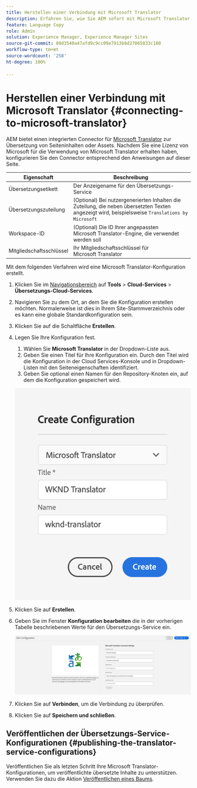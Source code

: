 ```yaml
---
title: Herstellen einer Verbindung mit Microsoft Translator
description: Erfahren Sie, wie Sie AEM sofort mit Microsoft Translator verbinden können, um Ihren Übersetzungs-Workflow zu automatisieren.
feature: Language Copy
role: Admin
solution: Experience Manager, Experience Manager Sites
source-git-commit: 80d3540a47afd9c9cc09e7913b8d27065833c180
workflow-type: tm+mt
source-wordcount: '258'
ht-degree: 100%

---
```


# Herstellen einer Verbindung mit Microsoft Translator {#connecting-to-microsoft-translator}

AEM bietet einen integrierten Connector für [Microsoft Translator](https://www.microsoft.com/de-de/translator/business/) zur Übersetzung von Seiteninhalten oder Assets. Nachdem Sie eine Lizenz von Microsoft für die Verwendung von Microsoft Translator erhalten haben, konfigurieren Sie den Connector entsprechend den Anweisungen auf dieser Seite.

| Eigenschaft | Beschreibung |
|---|---|
| Übersetzungsetikett | Der Anzeigename für den Übersetzungs-Service |
| Übersetzungszuteilung | (Optional) Bei nutzergenerierten Inhalten die Zuteilung, die neben übersetzten Texten angezeigt wird, beispielsweise `Translations by Microsoft` |
| Workspace-ID | (Optional) Die ID Ihrer angepassten Microsoft Translator-Engine, die verwendet werden soll |
| Mitgliedschaftsschlüssel | Ihr Mitgliedschaftsschlüssel für Microsoft Translator |

Mit dem folgenden Verfahren wird eine Microsoft Translator-Konfiguration erstellt.

1. Klicken Sie im [Navigationsbereich](/help/sites-authoring/basic-handling.md#first-steps) auf **Tools** > **Cloud-Services** > **Übersetzungs-Cloud-Services**.
1. Navigieren Sie zu dem Ort, an dem Sie die Konfiguration erstellen möchten. Normalerweise ist dies in Ihrem Site-Stammverzeichnis oder es kann eine globale Standardkonfiguration sein.
1. Klicken Sie auf die Schaltfläche **Erstellen**.
1. Legen Sie Ihre Konfiguration fest.
   1. Wählen Sie **Microsoft Translator** in der Dropdown-Liste aus.
   1. Geben Sie einen Titel für Ihre Konfiguration ein. Durch den Titel wird die Konfiguration in der Cloud Services-Konsole und in Dropdown-Listen mit den Seiteneigenschaften identifiziert.
   1. Geben Sie optional einen Namen für den Repository-Knoten ein, auf dem die Konfiguration gespeichert wird.

   ![Erstellen einer Übersetzungskonfiguration](assets/create-translation-config.png)

1. Klicken Sie auf **Erstellen**.
1. Geben Sie im Fenster **Konfiguration bearbeiten** die in der vorherigen Tabelle beschriebenen Werte für den Übersetzungs-Service ein.

   ![Bearbeiten einer Übersetzungskonfiguration](assets/msft-config-ui.png)

1. Klicken Sie auf **Verbinden**, um die Verbindung zu überprüfen.
1. Klicken Sie auf **Speichern und schließen**.

## Veröffentlichen der Übersetzungs-Service-Konfigurationen {#publishing-the-translator-service-configurations}

Veröffentlichen Sie als letzten Schritt Ihre Microsoft Translator-Konfigurationen, um veröffentlichte übersetzte Inhalte zu unterstützen. Verwenden Sie dazu die Aktion [Veröffentlichen eines Baums](/help/sites-authoring/publishing-pages.md#publishing-and-unpublishing-a-tree).
